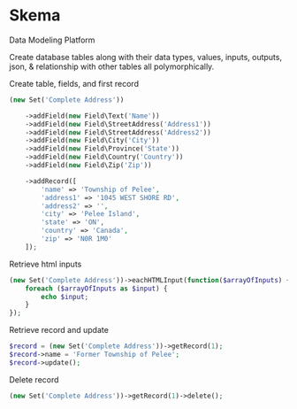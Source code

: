 # Skema
Data Modeling Platform

Create database tables along with their data types, values, inputs, outputs, json, & relationship with other tables all polymorphically.

Create table, fields, and first record
```php
(new Set('Complete Address'))

	->addField(new Field\Text('Name'))
	->addField(new Field\StreetAddress('Address1'))
	->addField(new Field\StreetAddress('Address2'))
	->addField(new Field\City('City'))
	->addField(new Field\Province('State'))
	->addField(new Field\Country('Country'))
	->addField(new Field\Zip('Zip'))

	->addRecord([
		'name' => 'Township of Pelee',
		'address1' => '1045 WEST SHORE RD',
		'address2' => '',
		'city' => 'Pelee Island',
		'state' => 'ON',
		'country' => 'Canada',
		'zip' => 'N0R 1M0'
	]);
```


Retrieve html inputs
```php
(new Set('Complete Address'))->eachHTMLInput(function($arrayOfInputs) {
	foreach ($arrayOfInputs as $input) {
		echo $input;
	}
});
```


Retrieve record and update
```php
$record = (new Set('Complete Address'))->getRecord(1);
$record->name = 'Former Township of Pelee';
$record->update();
```


Delete record
```php
(new Set('Complete Address'))->getRecord(1)->delete();
```